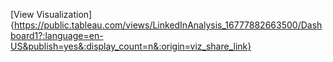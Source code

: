 [View Visualization] {https://public.tableau.com/views/LinkedInAnalysis_16777882663500/Dashboard1?:language=en-US&publish=yes&:display_count=n&:origin=viz_share_link}
